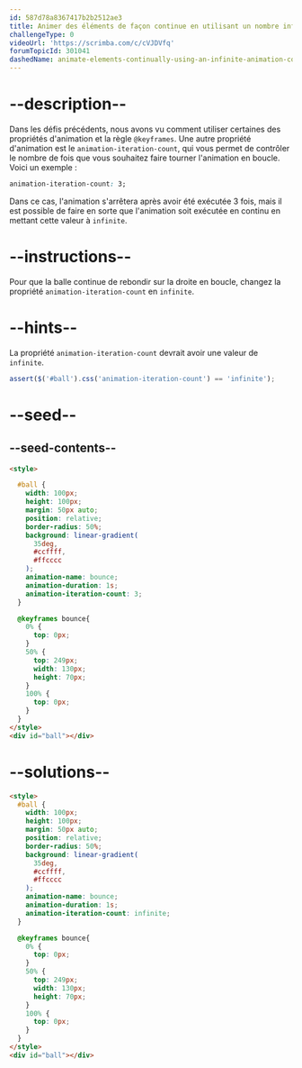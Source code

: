 ```yaml
---
id: 587d78a8367417b2b2512ae3
title: Animer des éléments de façon continue en utilisant un nombre infini d'animations
challengeType: 0
videoUrl: 'https://scrimba.com/c/cVJDVfq'
forumTopicId: 301041
dashedName: animate-elements-continually-using-an-infinite-animation-count
---
```


# --description--

Dans les défis précédents, nous avons vu comment utiliser certaines des propriétés d'animation et la règle `@keyframes`. Une autre propriété d'animation est le `animation-iteration-count`, qui vous permet de contrôler le nombre de fois que vous souhaitez faire tourner l'animation en boucle. Voici un exemple :

```css
animation-iteration-count: 3;
```

Dans ce cas, l'animation s'arrêtera après avoir été exécutée 3 fois, mais il est possible de faire en sorte que l'animation soit exécutée en continu en mettant cette valeur à `infinite`.

# --instructions--

Pour que la balle continue de rebondir sur la droite en boucle, changez la propriété `animation-iteration-count` en `infinite`.

# --hints--

La propriété `animation-iteration-count` devrait avoir une valeur de `infinite`.

```js
assert($('#ball').css('animation-iteration-count') == 'infinite');
```

# --seed--

## --seed-contents--

```html
<style>

  #ball {
    width: 100px;
    height: 100px;
    margin: 50px auto;
    position: relative;
    border-radius: 50%;
    background: linear-gradient(
      35deg,
      #ccffff,
      #ffcccc
    );
    animation-name: bounce;
    animation-duration: 1s;
    animation-iteration-count: 3;
  }

  @keyframes bounce{
    0% {
      top: 0px;
    }
    50% {
      top: 249px;
      width: 130px;
      height: 70px;
    }
    100% {
      top: 0px;
    }
  }
</style>
<div id="ball"></div>
```

# --solutions--

```html
<style>
  #ball {
    width: 100px;
    height: 100px;
    margin: 50px auto;
    position: relative;
    border-radius: 50%;
    background: linear-gradient(
      35deg,
      #ccffff,
      #ffcccc
    );
    animation-name: bounce;
    animation-duration: 1s;
    animation-iteration-count: infinite;
  }

  @keyframes bounce{
    0% {
      top: 0px;
    }
    50% {
      top: 249px;
      width: 130px;
      height: 70px;
    }
    100% {
      top: 0px;
    }
  }
</style>
<div id="ball"></div>
```
